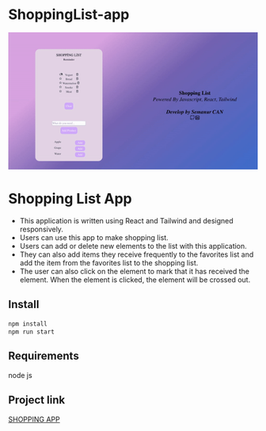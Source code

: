 # ShoppingList-app


![shopgif](https://github.com/semanurcancan/Shopping-List-app/raw/master/shopping-list.gif)


# Shopping List App
- This application is written using React and Tailwind and designed responsively.
- Users can use this app to make shopping list.
- Users can add or delete new elements to the list with this application.
- They can also add items they receive frequently to the favorites list and add the item from the favorites list to the shopping list.
- The user can also click on the element to mark that it has received the element. When the element is clicked, the element will be crossed out.


## Install
```javascrıpt
npm install
npm run start

```

## Requirements
node js




## Project link
[SHOPPING APP](https://shopping-list-app-lilac.vercel.app/)



